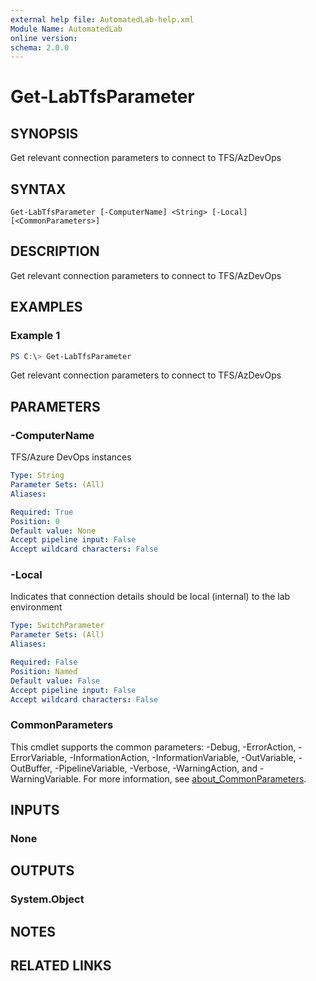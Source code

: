 ```yaml
---
external help file: AutomatedLab-help.xml
Module Name: AutomatedLab
online version:
schema: 2.0.0
---
```


# Get-LabTfsParameter

## SYNOPSIS
Get relevant connection parameters to connect to TFS/AzDevOps

## SYNTAX

```
Get-LabTfsParameter [-ComputerName] <String> [-Local] [<CommonParameters>]
```

## DESCRIPTION
Get relevant connection parameters to connect to TFS/AzDevOps

## EXAMPLES

### Example 1
```powershell
PS C:\> Get-LabTfsParameter
```

Get relevant connection parameters to connect to TFS/AzDevOps

## PARAMETERS

### -ComputerName
TFS/Azure DevOps instances

```yaml
Type: String
Parameter Sets: (All)
Aliases:

Required: True
Position: 0
Default value: None
Accept pipeline input: False
Accept wildcard characters: False
```

### -Local
Indicates that connection details should be local (internal) to the lab environment

```yaml
Type: SwitchParameter
Parameter Sets: (All)
Aliases:

Required: False
Position: Named
Default value: False
Accept pipeline input: False
Accept wildcard characters: False
```

### CommonParameters
This cmdlet supports the common parameters: -Debug, -ErrorAction, -ErrorVariable, -InformationAction, -InformationVariable, -OutVariable, -OutBuffer, -PipelineVariable, -Verbose, -WarningAction, and -WarningVariable. For more information, see [about_CommonParameters](http://go.microsoft.com/fwlink/?LinkID=113216).

## INPUTS

### None
## OUTPUTS

### System.Object
## NOTES

## RELATED LINKS
